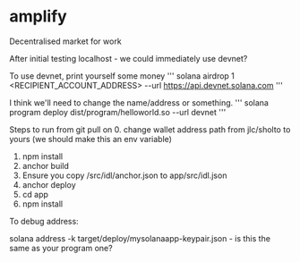 # amplify
Decentralised market for work

After initial testing localhost - we could immediately use devnet? 

To use devnet, print yourself some money 
'''
solana airdrop 1 <RECIPIENT_ACCOUNT_ADDRESS> --url https://api.devnet.solana.com
'''

I think we'll need to change the name/address or something. 
'''
solana program deploy dist/program/helloworld.so --url devnet
'''


Steps to run from git pull on 
0. change wallet address path from jlc/sholto to yours (we should make this an env variable) 
1. npm install
2. anchor build
3. Ensure you copy /src/idl/anchor.json to app/src/idl.json
4. anchor deploy
5. cd app
6. npm install



To debug address: 

solana address -k target/deploy/mysolanaapp-keypair.json - is this the same as your program one?


